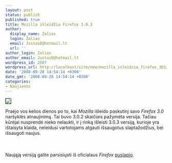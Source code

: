 ```yaml
---
layout: post
status: publish
published: true
title: Mozilla išleidžia Firefox 3.0.3
author:
  display_name: Zalias
  login: Zalias
  email: JustasD@hotmail.lt
  url: ''
author_login: Zalias
author_email: JustasD@hotmail.lt
wordpress_id: 2507
wordpress_url: http://localhost/site/new/mozilla_isleidzia_firefox_303/
date: '2008-09-28 14:54:14 +0300'
date_gmt: '2008-09-28 14:54:14 +0300'
categories:
- Naujienos
---
```

<div class="imgright"><img src="http://www.technews.lt/upl/Failai/firefox_logo.jpg" border="1"></div>
<p>Praėjo vos kelios dienos po to, kai <i>Mozilla</i> išleido paskutinį savo <i>Firefox 3.0</i> naršyklės atnaujinimą. Tai buvo 3.0.2 skaičiais pažymėta versija. Tačiau kūrėjai nusprendė nieko nelaukti, ir į rinką išleisti 3.0.3 versiją, kurioje yra ištaisyta klaida, neleidusi vartotojams atgauti išsaugotus slaptažodžius, bei išsaugoti naujus.<br />
<br><br />
<br>Naująją versiją galite parsisiųsti iš oficialaus <i>Firefox</i> <a class="ns" href="http://www.mozilla-europe.org/lt/firefox/">puslapio</a>. <br />
<br><br />
<br><br />
<br></p>
